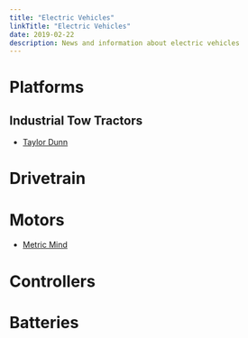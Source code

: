 ```yaml
---
title: "Electric Vehicles"
linkTitle: "Electric Vehicles"
date: 2019-02-22
description: News and information about electric vehicles
---
```


# Platforms

## Industrial Tow Tractors
- [Taylor Dunn](https://www.taylor-dunn.com/en-us/tow-tractor/#specs)

# Drivetrain

# Motors
- [Metric Mind](http://www.metricmind.com/)

# Controllers

# Batteries
